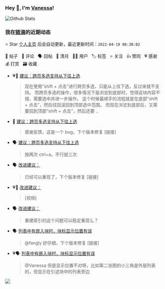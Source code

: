 ### Hey 👋, I'm [Vanessa](http://vanessa.b3log.org/)!

![Github Stats](https://github-readme-stats.vercel.app/api?username=Vanessa219&show_icons=true)

<!--events start -->

### 我在[链滴](https://ld246.com)的近期动态

⭐️ Star [个人主页](https://github.com/Vanessa219/Vanessa219) 后会自动更新，最近更新时间：`2022-04-19 08:38:02`

📝 帖子 &nbsp; 💬 评论 &nbsp; 🗣 回帖 &nbsp; 🌙 清月 &nbsp; 👨‍💻 用户 &nbsp; 🏷️ 标签 &nbsp; ⭐️ 关注 &nbsp; 👍 赞同 &nbsp; 💗 感谢 &nbsp; 💰 打赏 &nbsp; 🗃 收藏

* 💗📝 [建议：跨页多选支持从下往上选](https://ld246.com/article/1650096678723)

  > 现在使用“shift + 点击”进行跨页多选，只能从上往下选，反过来就不支持。 而跨页多选的操作，很多情况下是浏览到底部时，觉得这块内容不错，需要选中并进一步操作。 这个时候最顺手的流程就是在底部“shift + 点击”，然后往回滚回到顶部选中范围。 而现在浏览到底部后，又需要回到顶部“shift + 点击”，然后还要 ..
* 💬 [建议：跨页多选支持从下往上选](https://ld246.com/article/1650096678723/comment/1650294914002#comments)

  > 感谢反馈，这是一个 bug，下个版本修复 [链接]
* 🗣 [建议：跨页多选支持从下往上选](https://ld246.com/article/1650096678723/comment/1650099151319#comments)

  > 按两次 ctrl+a，不行就三次
* 🗣 [改进建议：](https://ld246.com/article/1650018446988/comment/1650081404993#comments)

  > 已经可以重现了，下个版本修复 [链接]
* 💗💬 [改进建议：](https://ld246.com/article/1650018446988/comment/1650081404993#comments)

  > [视频]
* 🗣 [改进建议：](https://ld246.com/article/1650018446988/comment/1650080086939#comments)

  > 重建索引的这个问题可以稳定重现么？
* 🗣 [列表中有嵌入块时，块标显示位置有误](https://ld246.com/article/1649320568101/comment/1650024209801#comments)

  > @fangly 好仔细，下个版本修复 [链接]
* 💗🗣 [列表中有嵌入块时，块标显示位置有误](https://ld246.com/article/1649320568101/comment/1650024209801#comments)

  > @Vanessa 但是显示位置不对呀，比如第二张图的小三角是外层列表的，但显示在引述块中的列表旁边


<!--events end -->

<a title="Hits" target="_blank" href="https://github.com/Vanessa219/Vanessa219"><img src="https://hits.b3log.org/Vanessa219/Vanessa219.svg"></a>
